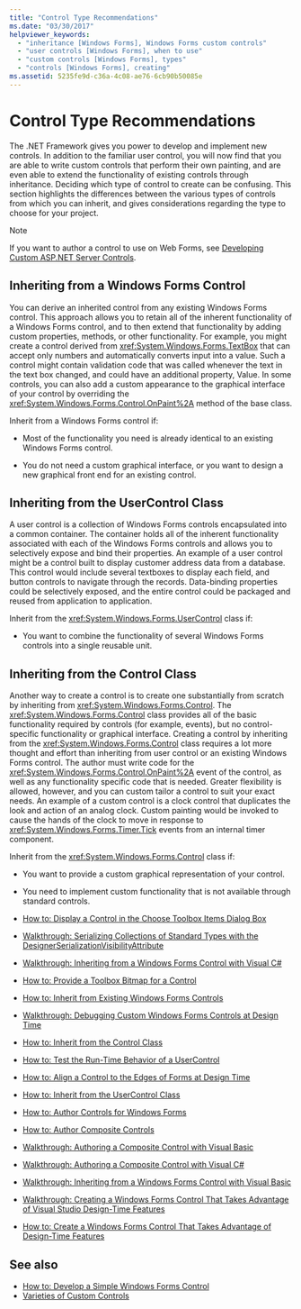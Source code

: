 ```yaml
---
title: "Control Type Recommendations"
ms.date: "03/30/2017"
helpviewer_keywords: 
  - "inheritance [Windows Forms], Windows Forms custom controls"
  - "user controls [Windows Forms], when to use"
  - "custom controls [Windows Forms], types"
  - "controls [Windows Forms], creating"
ms.assetid: 5235fe9d-c36a-4c08-ae76-6cb90b50085e
---
```

# Control Type Recommendations
The .NET Framework gives you power to develop and implement new controls. In addition to the familiar user control, you will now find that you are able to write custom controls that perform their own painting, and are even able to extend the functionality of existing controls through inheritance. Deciding which type of control to create can be confusing. This section highlights the differences between the various types of controls from which you can inherit, and gives considerations regarding the type to choose for your project.  
  
> [!NOTE]
>  If you want to author a control to use on Web Forms, see [Developing Custom ASP.NET Server Controls](https://docs.microsoft.com/previous-versions/aspnet/zt27tfhy(v=vs.100)).  
  
## Inheriting from a Windows Forms Control  
 You can derive an inherited control from any existing Windows Forms control. This approach allows you to retain all of the inherent functionality of a Windows Forms control, and to then extend that functionality by adding custom properties, methods, or other functionality. For example, you might create a control derived from <xref:System.Windows.Forms.TextBox> that can accept only numbers and automatically converts input into a value. Such a control might contain validation code that was called whenever the text in the text box changed, and could have an additional property, Value. In some controls, you can also add a custom appearance to the graphical interface of your control by overriding the <xref:System.Windows.Forms.Control.OnPaint%2A> method of the base class.  
  
 Inherit from a Windows Forms control if:  
  
- Most of the functionality you need is already identical to an existing Windows Forms control.  
  
- You do not need a custom graphical interface, or you want to design a new graphical front end for an existing control.  
  
## Inheriting from the UserControl Class  
 A user control is a collection of Windows Forms controls encapsulated into a common container. The container holds all of the inherent functionality associated with each of the Windows Forms controls and allows you to selectively expose and bind their properties. An example of a user control might be a control built to display customer address data from a database. This control would include several textboxes to display each field, and button controls to navigate through the records. Data-binding properties could be selectively exposed, and the entire control could be packaged and reused from application to application.  
  
 Inherit from the <xref:System.Windows.Forms.UserControl> class if:  
  
- You want to combine the functionality of several Windows Forms controls into a single reusable unit.  
  
## Inheriting from the Control Class  
 Another way to create a control is to create one substantially from scratch by inheriting from <xref:System.Windows.Forms.Control>. The <xref:System.Windows.Forms.Control> class provides all of the basic functionality required by controls (for example, events), but no control-specific functionality or graphical interface. Creating a control by inheriting from the <xref:System.Windows.Forms.Control> class requires a lot more thought and effort than inheriting from user control or an existing Windows Forms control. The author must write code for the <xref:System.Windows.Forms.Control.OnPaint%2A> event of the control, as well as any functionality specific code that is needed. Greater flexibility is allowed, however, and you can custom tailor a control to suit your exact needs. An example of a custom control is a clock control that duplicates the look and action of an analog clock. Custom painting would be invoked to cause the hands of the clock to move in response to <xref:System.Windows.Forms.Timer.Tick> events from an internal timer component.  
  
 Inherit from the <xref:System.Windows.Forms.Control> class if:  
  
- You want to provide a custom graphical representation of your control.  
  
- You need to implement custom functionality that is not available through standard controls.  
  
- [How to: Display a Control in the Choose Toolbox Items Dialog Box](how-to-display-a-control-in-the-choose-toolbox-items-dialog-box.md)  
  
- [Walkthrough: Serializing Collections of Standard Types with the DesignerSerializationVisibilityAttribute](serializing-collections-designerserializationvisibilityattribute.md)  
  
- [Walkthrough: Inheriting from a Windows Forms Control with Visual C#](walkthrough-inheriting-from-a-windows-forms-control-with-visual-csharp.md)  
  
- [How to: Provide a Toolbox Bitmap for a Control](how-to-provide-a-toolbox-bitmap-for-a-control.md)  
  
- [How to: Inherit from Existing Windows Forms Controls](how-to-inherit-from-existing-windows-forms-controls.md)  
  
- [Walkthrough: Debugging Custom Windows Forms Controls at Design Time](walkthrough-debugging-custom-windows-forms-controls-at-design-time.md)  
  
- [How to: Inherit from the Control Class](how-to-inherit-from-the-control-class.md)  
  
- [How to: Test the Run-Time Behavior of a UserControl](how-to-test-the-run-time-behavior-of-a-usercontrol.md)  
  
- [How to: Align a Control to the Edges of Forms at Design Time](how-to-align-a-control-to-the-edges-of-forms-at-design-time.md)  
  
- [How to: Inherit from the UserControl Class](how-to-inherit-from-the-usercontrol-class.md)  
  
- [How to: Author Controls for Windows Forms](how-to-author-controls-for-windows-forms.md)  
  
- [How to: Author Composite Controls](how-to-author-composite-controls.md)  
  
- [Walkthrough: Authoring a Composite Control with Visual Basic](walkthrough-authoring-a-composite-control-with-visual-basic.md)  
  
- [Walkthrough: Authoring a Composite Control with Visual C#](walkthrough-authoring-a-composite-control-with-visual-csharp.md)  
  
- [Walkthrough: Inheriting from a Windows Forms Control with Visual Basic](walkthrough-inheriting-from-a-windows-forms-control-with-visual-basic.md)  
  
- [Walkthrough: Creating a Windows Forms Control That Takes Advantage of Visual Studio Design-Time Features](creating-a-wf-control-design-time-features.md)  
  
- [How to: Create a Windows Forms Control That Takes Advantage of Design-Time Features](https://docs.microsoft.com/previous-versions/visualstudio/visual-studio-2013/307hck25(v=vs.120))  
  
## See also

- [How to: Develop a Simple Windows Forms Control](how-to-develop-a-simple-windows-forms-control.md)
- [Varieties of Custom Controls](varieties-of-custom-controls.md)
